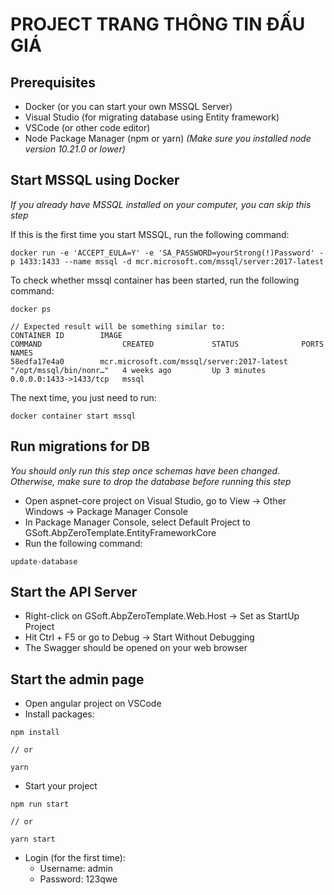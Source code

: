 # PROJECT TRANG THÔNG TIN ĐẤU GIÁ

## Prerequisites

- Docker (or you can start your own MSSQL Server)
- Visual Studio (for migrating database using Entity framework)
- VSCode (or other code editor)
- Node Package Manager (npm or yarn) *(Make sure you installed node version 10.21.0 or lower)*

## Start MSSQL using Docker

*If you already have MSSQL installed on your computer, you can skip this step*

If this is the first time you start MSSQL, run the following command:
```
docker run -e 'ACCEPT_EULA=Y' -e 'SA_PASSWORD=yourStrong(!)Password' -p 1433:1433 --name mssql -d mcr.microsoft.com/mssql/server:2017-latest
```

To check whether mssql container has been started, run the following command:
```
docker ps

// Expected result will be something similar to:
CONTAINER ID        IMAGE                                        COMMAND                  CREATED             STATUS              PORTS                    NAMES
58edfa17e4a0        mcr.microsoft.com/mssql/server:2017-latest   "/opt/mssql/bin/nonr…"   4 weeks ago         Up 3 minutes        0.0.0.0:1433->1433/tcp   mssql
```

The next time, you just need to run:
```
docker container start mssql
```

## Run migrations for DB

*You should only run this step once schemas have been changed. Otherwise, make sure to drop the database before running this step*

- Open aspnet-core project on Visual Studio, go to View -> Other Windows -> Package Manager Console
- In Package Manager Console, select Default Project to GSoft.AbpZeroTemplate.EntityFrameworkCore
- Run the following command:
```
update-database
```

## Start the API Server

- Right-click on GSoft.AbpZeroTemplate.Web.Host -> Set as StartUp Project
- Hit Ctrl + F5 or go to Debug -> Start Without Debugging
- The Swagger should be opened on your web browser

## Start the admin page

- Open angular project on VSCode
- Install packages:
```
npm install

// or

yarn
```
- Start your project
```
npm run start

// or

yarn start
```

- Login (for the first time):
  - Username: admin
  - Password: 123qwe
